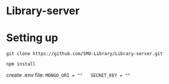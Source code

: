 # Library-server

# Setting up 

`git clone https://github.com/SMU-Library/Library-server.git`

`npm install`

create .env file:
`MONGO_URI = ""  
SECRET_KEY = ""`

